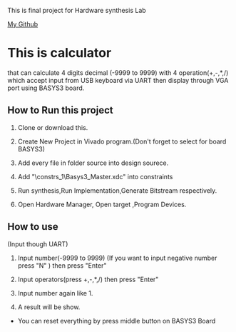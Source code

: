 This is final project for Hardware synthesis Lab 

[My Github](https://github.com/tumrabert "Github home")

# This is calculator 
that can calculate 4 digits decimal  (-9999 to 9999) with 4 operation(+,-,*,/) which accept input from USB keyboard via UART then display through VGA port using BASYS3 board.

## How to Run this project
1. Clone or download this.

2. Create New Project in Vivado program.(Don't forget to select for board BASYS3)

3. Add every file in folder source into design sourece.

4. Add "\constrs_1\Basys3_Master.xdc" into constraints

5. Run synthesis,Run Implementation,Generate Bitstream respectively.

6. Open Hardware Manager, Open target ,Program Devices.

## How to use
(Input though UART)

1. Input number(-9999 to 9999) (If you want to input negative number press "N" ) then press "Enter"

2. Input operators(press +,-,*,/) then press "Enter"

3. Input number again like 1.

4. A result will be show.

* You can reset everything by press middle button on BASYS3 Board

